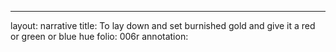---
layout: narrative
title: To lay down and set burnished gold and give it a red or green or blue hue
folio: 006r
annotation: 
